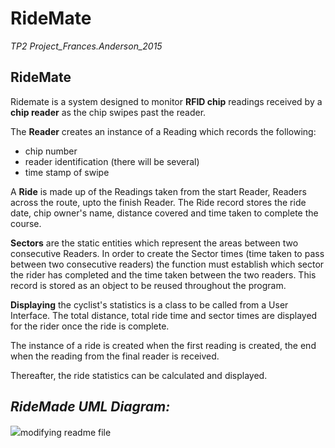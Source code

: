 # RideMate #
*TP2 Project_Frances.Anderson_2015*

## RideMate ##
Ridemate is a system designed to monitor **RFID chip** readings received by a **chip reader** as the chip swipes past the reader.

The **Reader** creates an instance of a Reading which records the following: 

- chip number 
- reader identification (there will be several) 
- time stamp of swipe 

A **Ride** is made up of the Readings taken from the start Reader, Readers across the route, upto the finish Reader.
The Ride record stores the ride date, chip owner's name, distance covered and time taken to complete the course.

**Sectors** are the static entities which represent the areas between two consecutive Readers.
In order to create the Sector times (time taken to pass between two consecutive readers) the function must establish which sector the rider has completed and the time taken between the two readers. 
This record is stored as an object to be reused throughout the program.

**Displaying** the cyclist's statistics is a class to be called from a User Interface.
The total distance, total ride time and sector times are displayed for the rider once the ride is complete.

The instance of a ride is created when the first reading is created, the end when the reading from the final reader is received.

Thereafter, the ride statistics can be calculated and displayed.

## *RideMade UML Diagram:* ##












![](http://2.bp.blogspot.com/-TmmrmJG7jjk/VUZ5gVNQuBI/AAAAAAAAAMU/2GYrlmGBHqQ/s1600/RideMate_UML_Diagram.jpg)modifying readme file